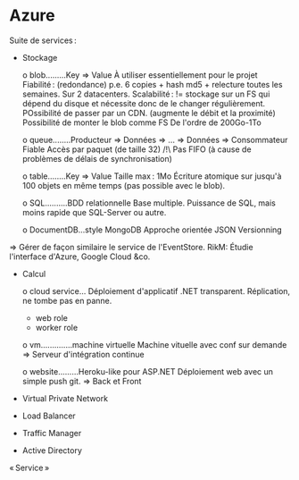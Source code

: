 Azure
=====

Suite de services :

 * Stockage

   o blob.........Key => Value    À utiliser essentiellement pour le projet
     Fiabilité : (redondance) p.e. 6 copies + hash md5 + relecture toutes les semaines. Sur 2 datacenters.
     Scalabilité : != stockage sur un FS qui dépend du disque et nécessite donc de le changer régulièrement. POssibilité de passer par un CDN. (augmente le débit et la proximité)
     Possibilité de monter le blob comme FS
     De l'ordre de 200Go-1To

   o queue........Producteur => Données => … => Données => Consommateur
     Fiable
     Accès par paquet (de taille 32)
     /!\ Pas FIFO (à cause de problèmes de délais de synchronisation)

   o table........Key => Value
     Taille max : 1Mo
     Écriture atomique sur jusqu'à 100 objets en même temps (pas possible avec le blob).

   o SQL..........BDD relationnelle
     Base multiple.
     Puissance de SQL, mais moins rapide que SQL-Server ou autre.

   o DocumentDB...style MongoDB
     Approche orientée JSON
     Versionning

 => Gérer de façon similaire le service de l'EventStore.
    RikM: Étudie l'interface d'Azure, Google Cloud &co.

 * Calcul

   o cloud service...
     Déploiement d'applicatif .NET transparent.
     Réplication, ne tombe pas en panne.
      - web role
      - worker role

   o vm..............machine virtuelle
     Machine vituelle avec conf sur demande
     => Serveur d'intégration continue

   o website.........Heroku-like pour ASP.NET
     Déploiement web avec un simple push git.
     => Back et Front

 * Virtual Private Network
 * Load Balancer
 * Traffic Manager
 * Active Directory

« Service »

